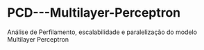 # PCD---Multilayer-Perceptron
Análise de Perfilamento, escalabilidade e paralelização do modelo Multilayer Perceptron
